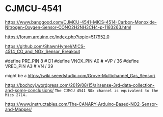 # CJMCU-4541


https://www.banggood.com/CJMCU-4541-MICS-4514-Carbon-Monoxide-Nitrogen-Oxygen-Sensor-CONO2H2NH3CH4-p-1183263.html



https://forum.arduino.cc/index.php?topic=517952.0

https://github.com/ShawnHymel/MICS-4514_CO_and_NOx_Sensor_Breakout

#define PRE_PIN          8 # D1
#define VNOX_PIN         A0  # =VP / 36
#define VRED_PIN         A3  #  VN / 39



might be a https://wiki.seeedstudio.com/Grove-Multichannel_Gas_Sensor/

https://bochovj.wordpress.com/2019/08/15/airsense-3rd-data-collection-and-some-conclusions/
`The CJMCU 4541 NOx channel is equivalent to the Mics 2714.`

https://www.instructables.com/The-CANARY-Arduino-Based-NO2-Sensor-and-Mapper/


